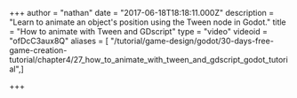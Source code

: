 +++
author = "nathan"
date = "2017-06-18T18:18:11.000Z"
description = "Learn to animate an object's position using the Tween node in Godot."
title = "How to animate with Tween and GDscript"
type = "video"
videoid = "ofDcC3aux8Q"
aliases = [ "/tutorial/game-design/godot/30-days-free-game-creation-tutorial/chapter4/27_how_to_animate_with_tween_and_gdscript_godot_tutorial",]

+++
